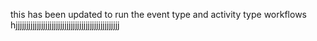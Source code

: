 this has been updated to run the event type and activity type workflows
hjjjjjjjjjjjjjjjjjjjjjjjjjjjjjjjjjjjjjjjjjjjjjjjjj
